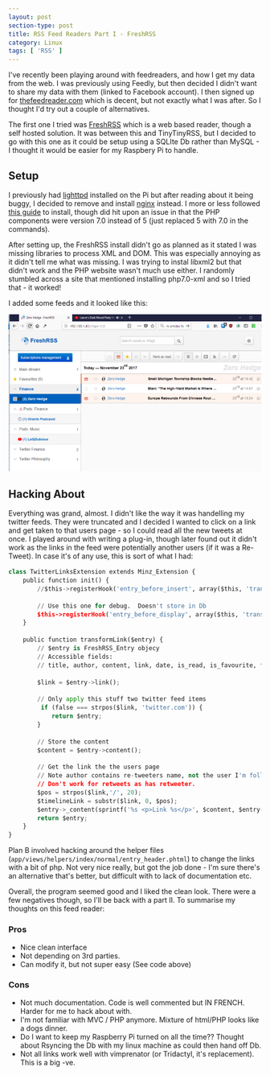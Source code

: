 ```yaml
---
layout: post
section-type: post
title: RSS Feed Readers Part I - FreshRSS
category: Linux
tags: [ 'RSS' ]
---
```


I've recently been playing around with feedreaders, and how I get my data from the web.  I was previously using Feedly, but then decided I didn't want to share my data with them (linked to Facebook account).  I then signed up for [thefeedreader.com](www.thefeedreader.com) which is decent, but not exactly what I was after. So I thought I'd try out a couple of alternatives.

The first one I tried was [FreshRSS](https://www.freshrss.org/) which is a web based reader, though a self hosted solution.  It was between this and TinyTinyRSS, but I decided to go with this one as it could be setup using a SQLIte Db rather than MySQL - I thought it would be easier for my Raspbery Pi to handle.

## Setup

I previously had [lighttpd](https://www.lighttpd.net) installed on the Pi but after reading about it being buggy, I decided to remove and install [nginx](https://nginx.org/) instead.  I more or less followed [this guide](http://www.pihomeserver.fr/en/2013/05/08/raspberry-pi-home-server-installer-un-agregateur-de-flux-rss-pour-remplacer-google-reader/) to install, though did hit upon an issue in that the PHP components were version 7.0 instead of 5 (just replaced 5 with 7.0 in the commands).

After setting up, the FreshRSS install didn't go as planned as it stated I was missing libraries to process XML and DOM.  This was especially annoying as it didn't tell me what was missing.  I was trying to instal libxml2 but that didn't work and the PHP website wasn't much use either.  I randomly stumbled across a site that mentioned installing php7.0-xml and so I tried that - it worked!

I added some feeds and it looked like this:

![FreshRSS](/img/2017/20171123_FreshRSS_Small.png)

## Hacking About

Everything was grand, almost.  I didn't like the way it was handelling my twitter feeds.  They were truncated and I decided I wanted to click on a link and get taken to that users page - so I could read all the new tweets at once.  I played around with writing a plug-in, though later found out it didn't work as the links in the feed were potentially another users (if it was a Re-Tweet).  In case it's of any use, this is sort of what I had:

```python
class TwitterLinksExtension extends Minz_Extension {
	public function init() {
		//$this->registerHook('entry_before_insert', array($this, 'transformLink'));

		// Use this one for debug.  Doesn't store in Db
		$this->registerHook('entry_before_display', array($this, 'transformLink'));
	}

	public function transformLink($entry) {
		// $entry is FreshRSS_Entry objecy
		// Accessible fields:
		// title, author, content, link, date, is_read, is_favourite, feed

		$link = $entry->link();

		// Only apply this stuff two twitter feed items
		 if (false === strpos($link, 'twitter.com')) {
			return $entry;
		}

		// Store the content
		$content = $entry->content();

		// Get the link the the users page
		// Note author contains re-tweeters name, not the user I'm following
		// Don't work for retweets as has retweeter.
		$pos = strpos($link,'/', 20);
		$timelineLink = substr($link, 0, $pos);
		$entry->_content(sprintf('%s <p>Link %s</p>', $content, $entry->feed()));
		return $entry;
	}
}
```

Plan B involved hacking around the helper files (`app/views/helpers/index/normal/entry_header.phtml`) to change the links with a bit of php.  Not very nice really, but got the job done -  I'm sure there's an alternative that's better, but difficult with to lack of documentation etc.

Overall, the program seemed good and I liked the clean look.  There were a few negatives though, so I'll be back with a part II.  To summarise my thoughts on this feed reader:

### Pros

- Nice clean interface
- Not depending on 3rd parties.  
- Can modify it, but not super easy (See code above)

### Cons

- Not much documentation.  Code is well commented but IN FRENCH. Harder for me to hack about with.
- I'm not familiar with MVC / PHP anymore.  Mixture of html/PHP looks like a dogs dinner.
- Do I want to keep my Raspberry Pi turned on all the time?? Thought about Rsyncing the Db with my linux machine as could then hand off Db.
- Not all links work well with vimprenator (or Tridactyl, it's replacement). This is a big -ve.


